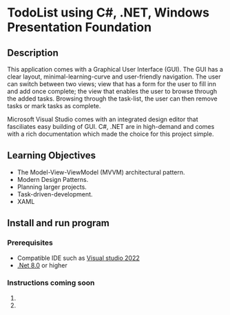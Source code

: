 # TodoList using C#, .NET, Windows Presentation Foundation

## Description
This application comes with a Graphical User Interface (GUI). The GUI has a clear layout, minimal-learning-curve and user-friendly navigation. The user can switch between two views; view that has a form for the user to fill inn and add once complete; the view that enables the user to browse through the added tasks. Browsing through the task-list, the user can then remove tasks or mark tasks as complete. 

Microsoft Visual Studio comes with an integrated design editor that fasciliates easy building of GUI. C#, .NET are in high-demand and comes with a rich documentation which made the choice for this project simple.

## Learning Objectives
* The Model-View-ViewModel (MVVM) architectural pattern.
* Modern Design Patterns.
* Planning larger projects.
* Task-driven-development.
* XAML
  
## Install and run program
### Prerequisites
* Compatible IDE such as [Visual studio 2022](https://visualstudio.microsoft.com/)
* [.Net 8.0](https://dotnet.microsoft.com/en-us/download/dotnet/8.0) or higher
### Instructions coming soon
1. 
2. 

